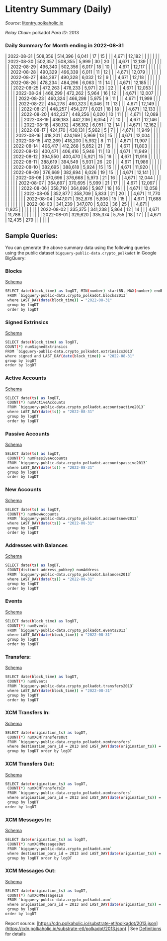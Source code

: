 # Litentry Summary (Daily)

_Source_: [litentry.polkaholic.io](https://litentry.polkaholic.io)

*Relay Chain*: polkadot
*Para ID*: 2013



### Daily Summary for Month ending in 2022-08-31


| 2022-08-31 | 508,356 | 514,396 | 6,041 | 17 | 15 |  |  | 4,671 | 12,182 |   |   |   |  |  |  |
| 2022-08-30 | 502,357 | 508,355 | 5,999 | 30 | 20 |  |  | 4,671 | 12,139 |   |   |   |  |  |  |
| 2022-08-29 | 496,340 | 502,356 | 6,017 | 18 | 10 |  |  | 4,671 | 12,117 |   |   |   |  |  |  |
| 2022-08-28 | 490,329 | 496,339 | 6,011 | 11 | 12 |  |  | 4,671 | 12,079 |   |   |   |  |  |  |
| 2022-08-27 | 484,297 | 490,328 | 6,032 | 12 | 9 |  |  | 4,671 | 12,118 |   |   |   |  |  |  |
| 2022-08-26 | 478,234 | 484,296 | 6,063 | 11 | 14 |  |  | 4,671 | 12,185 |   |   |   |  |  |  |
| 2022-08-25 | 472,263 | 478,233 | 5,971 | 23 | 22 |  |  | 4,671 | 12,053 |   |   |   |  |  |  |
| 2022-08-24 | 466,299 | 472,262 | 5,964 | 16 | 12 |  |  | 4,671 | 12,007 |   |   |   |  |  |  |
| 2022-08-23 | 460,324 | 466,298 | 5,975 | 9 | 11 |  |  | 4,671 | 11,999 |   |   |   |  |  |  |
| 2022-08-22 | 454,278 | 460,323 | 6,046 | 11 | 13 |  |  | 4,671 | 12,149 |   |   |   |  |  |  |
| 2022-08-21 | 448,257 | 454,277 | 6,021 | 18 | 18 |  |  | 4,671 | 12,133 |   |   |   |  |  |  |
| 2022-08-20 | 442,237 | 448,256 | 6,020 | 10 | 11 |  |  | 4,671 | 12,089 |   |   |   |  |  |  |
| 2022-08-19 | 436,183 | 442,236 | 6,054 | 7 | 10 |  |  | 4,671 | 12,146 |   |   |   |  |  |  |
| 2022-08-18 | 430,132 | 436,182 | 6,051 | 12 | 14 |  |  | 4,671 | 12,162 |   |   |   |  |  |  |
| 2022-08-17 | 424,170 | 430,131 | 5,962 | 5 | 7 |  |  | 4,671 | 11,949 |   |   |   |  |  |  |
| 2022-08-16 | 418,201 | 424,169 | 5,969 | 13 | 15 |  |  | 4,671 | 12,004 |   |   |   |  |  |  |
| 2022-08-15 | 412,269 | 418,200 | 5,932 | 8 | 11 |  |  | 4,671 | 11,907 |   |   |   |  |  |  |
| 2022-08-14 | 406,417 | 412,268 | 5,852 | 21 | 15 |  |  | 4,671 | 11,803 |   |   |   |  |  |  |
| 2022-08-13 | 400,471 | 406,416 | 5,946 | 11 | 13 |  |  | 4,671 | 11,949 |   |   |   |  |  |  |
| 2022-08-12 | 394,550 | 400,470 | 5,921 | 15 | 16 |  |  | 4,671 | 11,916 |   |   |   |  |  |  |
| 2022-08-11 | 388,619 | 394,549 | 5,931 | 26 | 20 |  |  | 4,671 | 11,986 |   |   |   |  |  |  |
| 2022-08-10 | 382,695 | 388,618 | 5,924 | 15 | 15 |  |  | 4,671 | 11,920 |   |   |   |  |  |  |
| 2022-08-09 | 376,669 | 382,694 | 6,026 | 19 | 15 |  |  | 4,671 | 12,141 |   |   |   |  |  |  |
| 2022-08-08 | 370,696 | 376,668 | 5,973 | 21 | 16 |  |  | 4,671 | 12,044 |   |   |   |  |  |  |
| 2022-08-07 | 364,697 | 370,695 | 5,999 | 21 | 17 |  |  | 4,671 | 12,097 |   |   |   |  |  |  |
| 2022-08-06 | 358,710 | 364,696 | 5,987 | 18 | 16 |  |  | 4,671 | 12,058 |   |   |   |  |  |  |
| 2022-08-05 | 352,877 | 358,709 | 5,833 | 21 | 20 |  |  | 4,671 | 11,770 |   |   |   |  |  |  |
| 2022-08-04 | 347,071 | 352,876 | 5,806 | 15 | 15 |  |  | 4,671 | 11,688 |   |   |   |  |  |  |
| 2022-08-03 | 341,239 | 347,070 | 5,832 | 36 | 25 |  |  | 4,671 | 11,825 |   |   |   |  |  |  |
| 2022-08-02 | 335,375 | 341,238 | 5,864 | 12 | 14 |  |  | 4,671 | 11,788 |   |   |   |  |  |  |
| 2022-08-01 | 329,620 | 335,374 | 5,755 | 18 | 17 |  |  | 4,671 | 12,435 | 279  |   |   |  |  |  |

## Sample Queries:
You can generate the above summary data using the following queries using the public dataset `bigquery-public-data.crypto_polkadot` in Google BigQuery:


### Blocks 

[Schema](https://github.com/colorfulnotion/substrate-etl/blob/main/schema/blocks.json)

```bash
SELECT date(block_time) as logDT, MIN(number) startBN, MAX(number) endBN, COUNT(*) numBlocks 
 FROM `bigquery-public-data.crypto_polkadot.blocks2013`  
 where LAST_DAY(date(block_time)) = "2022-08-31" 
 group by logDT 
 order by logDT
```

### Signed Extrinsics 

[Schema](https://github.com/colorfulnotion/substrate-etl/blob/main/schema/extrinsics.json)

```bash
SELECT date(block_time) as logDT, 
COUNT(*) numSignedExtrinsics 
FROM `bigquery-public-data.crypto_polkadot.extrinsics2013`  
where signed and LAST_DAY(date(block_time)) = "2022-08-31" 
group by logDT 
order by logDT
```

### Active Accounts 

[Schema](https://github.com/colorfulnotion/substrate-etl/blob/main/schema/accountsactive.json)

```bash
SELECT date(ts) as logDT, 
 COUNT(*) numActiveAccounts 
 FROM `bigquery-public-data.crypto_polkadot.accountsactive2013` 
 where LAST_DAY(date(ts)) = "2022-08-31" 
 group by logDT 
 order by logDT
```

### Passive Accounts 

[Schema](https://github.com/colorfulnotion/substrate-etl/blob/main/schema/accountspassive.json)

```bash
SELECT date(ts) as logDT, 
 COUNT(*) numPassiveAccounts 
 FROM `bigquery-public-data.crypto_polkadot.accountspassive2013` 
 where LAST_DAY(date(ts)) = "2022-08-31" 
 group by logDT 
 order by logDT
```

### New Accounts 

[Schema](https://github.com/colorfulnotion/substrate-etl/blob/main/schema/accountsnew.json)

```bash
SELECT date(ts) as logDT, 
 COUNT(*) numNewAccounts 
 FROM `bigquery-public-data.crypto_polkadot.accountsnew2013` 
 where LAST_DAY(date(ts)) = "2022-08-31" 
 group by logDT
 order by logDT
```

### Addresses with Balances 

[Schema](https://github.com/colorfulnotion/substrate-etl/blob/main/schema/balances.json)

```bash
SELECT date(ts) as logDT,
 COUNT(distinct address_pubkey) numAddress 
 FROM `bigquery-public-data.crypto_polkadot.balances2013` 
 where LAST_DAY(date(ts)) = "2022-08-31" 
 group by logDT 
 order by logDT
```

### Events 

[Schema](https://github.com/colorfulnotion/substrate-etl/blob/main/schema/events.json)

```bash
SELECT date(block_time) as logDT, 
 COUNT(*) numEvents 
 FROM `bigquery-public-data.crypto_polkadot.events2013` 
 where LAST_DAY(date(block_time)) = "2022-08-31" 
 group by logDT 
 order by logDT
```

### Transfers:

[Schema](https://github.com/colorfulnotion/substrate-etl/blob/main/schema/transfers.json)

```bash
SELECT date(block_time) as logDT, 
 COUNT(*) numEvents 
 FROM `bigquery-public-data.crypto_polkadot.transfers2013` 
 where LAST_DAY(date(block_time)) = "2022-08-31" 
 group by logDT 
 order by logDT
```

### XCM Transfers In: 

[Schema](https://github.com/colorfulnotion/substrate-etl/blob/main/schema/xcmtransfers.json)

```bash
SELECT date(origination_ts) as logDT, 
 COUNT(*) numXCMTransfersOut 
 FROM `bigquery-public-data.crypto_polkadot.xcmtransfers` 
 where destination_para_id = 2013 and LAST_DAY(date(origination_ts)) = "2022-08-31" 
 group by logDT order by logDT
```

### XCM Transfers Out: 

[Schema](https://github.com/colorfulnotion/substrate-etl/blob/main/schema/xcmtransfers.json)

```bash
SELECT date(origination_ts) as logDT, 
 COUNT(*) numXCMTransfersIn 
 FROM `bigquery-public-data.crypto_polkadot.xcmtransfers` 
 where origination_para_id = 2013 and LAST_DAY(date(origination_ts)) = "2022-08-31" 
 group by logDT 
order by logDT
```

### XCM Messages In: 

[Schema](https://github.com/colorfulnotion/substrate-etl/blob/main/schema/xcm.json)

```bash
SELECT date(origination_ts) as logDT, 
 COUNT(*) numXCMMessagesOut 
 FROM `bigquery-public-data.crypto_polkadot.xcm` 
 where destination_para_id = 2013 and LAST_DAY(date(origination_ts)) = "2022-08-31" 
 group by logDT order by logDT
```

### XCM Messages Out: 

[Schema](https://github.com/colorfulnotion/substrate-etl/blob/main/schema/xcm.json)

```bash
SELECT date(origination_ts) as logDT, 
 COUNT(*) numXCMMessagesIn 
 FROM `bigquery-public-data.crypto_polkadot.xcm` 
 where origination_para_id = 2013 and LAST_DAY(date(origination_ts)) = "2022-08-31" 
 group by logDT 
order by logDT
```


Report source: [https://cdn.polkaholic.io/substrate-etl/polkadot/2013.json](https://cdn.polkaholic.io/substrate-etl/polkadot/2013.json) | See [Definitions](/DEFINITIONS.md) for details
